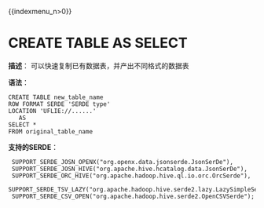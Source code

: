 {{indexmenu_n>0}}

# CREATE TABLE AS SELECT

**描述**： 可以快速复制已有数据表，并产出不同格式的数据表

**语法**：

    CREATE TABLE new_table_name
    ROW FORMAT SERDE 'SERDE type'
    LOCATION 'UFLIE://......'
       AS  
    SELECT *
    FROM original_table_name

**支持的SERDE**：

``` 
 SUPPORT_SERDE_JOSN_OPENX("org.openx.data.jsonserde.JsonSerDe"),
 SUPPORT_SERDE_JOSN_HIVE("org.apache.hive.hcatalog.data.JsonSerDe"),
 SUPPORT_SERDE_ORC_HIVE("org.apache.hadoop.hive.ql.io.orc.OrcSerde"),
 SUPPORT_SERDE_TSV_LAZY("org.apache.hadoop.hive.serde2.lazy.LazySimpleSerDe"),
 SUPPORT_SERDE_CSV_OPEN("org.apache.hadoop.hive.serde2.OpenCSVSerde");
```
